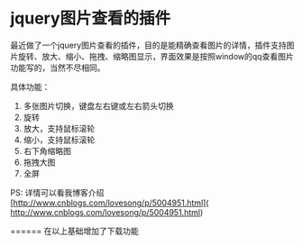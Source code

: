 # jquery图片查看的插件
最近做了一个jquery图片查看的插件，目的是能精确查看图片的详情，插件支持图片旋转、放大、缩小、拖拽、缩略图显示，界面效果是按照window的qq查看图片功能写的，当然不尽相同。

具体功能：

1. 多张图片切换，键盘左右键或左右箭头切换
1. 旋转
1. 放大，支持鼠标滚轮
1. 缩小，支持鼠标滚轮
1. 右下角缩略图
1. 拖拽大图
1. 全屏

PS: 详情可以看我博客介绍 [http://www.cnblogs.com/lovesong/p/5004951.html]( http://www.cnblogs.com/lovesong/p/5004951.html)


======
在以上基础增加了下载功能